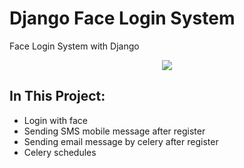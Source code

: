 # Django Face Login System
Face Login System with Django 
<p align="center">
  <img align="center" src="https://github.com/omarreda22/django-face-login-system/blob/main/src/core/static/git_face_register-min.gif">
</p>

## In This Project:
- Login with face
- Sending SMS mobile message after register
- Sending email message by celery after register
- Celery schedules
